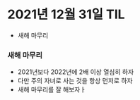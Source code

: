 # 2021년 12월 31일 TIL

- 새해 마무리

### 새해 마무리
- 2021년보다 2022년에 2배 이상 열심히 하자
- 다만 주의 자녀로 사는 것을 항상 먼저로 하자
- 새해 마무리를 잘 해보자ㅏ
